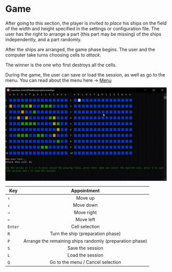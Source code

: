# Game

After going to this section, the player is invited *to place* his ships on the field of the width and height specified in the settings or configuration file. The user has the right to arrange a part (this part may be missing) of the ships independently, and a part randomly.

After the ships are arranged, the game phase begins. The user and the computer take turns choosing cells to *attack*.

The winner is the one who first destroys all the cells. 

During the game, the user can save or load the session, as well as go to the menu. You can read about the menu here -> [Menu](menu.md)

![](https://github.com/Keberson/Warships/blob/project/docs/game.gif)

|    Key  |                      Appointment                         |
| ------- |:--------------------------------------------------------:|
|   `↑`   |                       Move up                            |
|   `↓`   |                      Move down                           |
|   `→`   |                      Move right                          |
|   `←`   |                      Move left                           |
| `Enter` |                   Cell selection                         |
|   `R`   |             Turn the ship (preparation phase)            |
|   `P`   | Arrange the remaining ships randomly (preparation phase) |
|   `S`   |                  Save the session                        |
|   `L`   |                  Load the session                        |
|   `Q`   |           Go to the menu / Cancel selection              |
